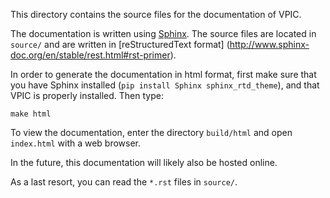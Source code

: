 This directory contains the source files for the documentation of VPIC.

The documentation is written using [Sphinx](http://www.sphinx-doc.org/en/stable/).
The source files are located in `source/` and are written in [reStructuredText format] (http://www.sphinx-doc.org/en/stable/rest.html#rst-primer).

In order to generate the documentation in html format, first make sure that you have Sphinx installed (`pip install Sphinx sphinx_rtd_theme`), and that VPIC is properly installed. Then type:
```
make html
```

To view the documentation, enter the directory `build/html` and open
`index.html` with a web browser.

In the future, this documentation will likely also be hosted online.

As a last resort, you can read the `*.rst` files in `source/`.
